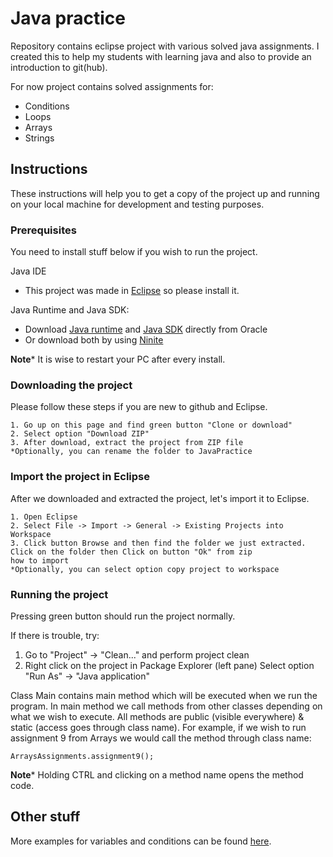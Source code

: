 # Java practice

Repository contains eclipse project with various solved java assignments. I created this to help my students with learning java and also to provide an introduction to git(hub).

For now project contains solved assignments for:
* Conditions
* Loops
* Arrays
* Strings

## Instructions

These instructions will help you to get a copy of the project up and running on your local machine for development and testing purposes.

### Prerequisites

You need to install stuff below if you wish to run the project.

Java IDE
* This project was made in [Eclipse](https://www.eclipse.org/downloads/) so please install it.


Java Runtime and Java SDK:
- Download [Java runtime](https://www.google.com/search?q=Java+Runtime+Download+Oracle) and [Java SDK](https://www.google.com/search?q=Java+SDK+Download+Oracle) directly from Oracle
- Or download both by using [Ninite](https://ninite.com/)

**Note*** It is wise to restart your PC after every install.

### Downloading the project

Please follow these steps if you are new to github and Eclipse.

```
1. Go up on this page and find green button "Clone or download"
2. Select option "Download ZIP"
3. After download, extract the project from ZIP file
*Optionally, you can rename the folder to JavaPractice
```

### Import the project in Eclipse

After we downloaded and extracted the project, let's import it to Eclipse.

```
1. Open Eclipse
2. Select File -> Import -> General -> Existing Projects into Workspace
3. Click button Browse and then find the folder we just extracted. Click on the folder then Click on button "Ok" from zip 
how to import
*Optionally, you can select option copy project to workspace
```

### Running the project

Pressing green button should run the project normally. 

If there is trouble, try:
1. Go to "Project" -> "Clean..." and perform project clean
2. Right click on the project in Package Explorer (left pane)
   Select option "Run As" -> "Java application"

Class Main contains main method which will be executed when we run the program. In main method we call methods from other classes depending on what we wish to execute. All methods are public (visible everywhere) & static (access goes through class name). For example, if we wish to run assignment 9 from Arrays we would call the method through class name: 
```
ArraysAssignments.assignment9();
```

**Note*** Holding CTRL and clicking on a method name opens the method code.

## Other stuff

More examples for variables and conditions can be found [here](https://www.w3resource.com/java-exercises/index.php).